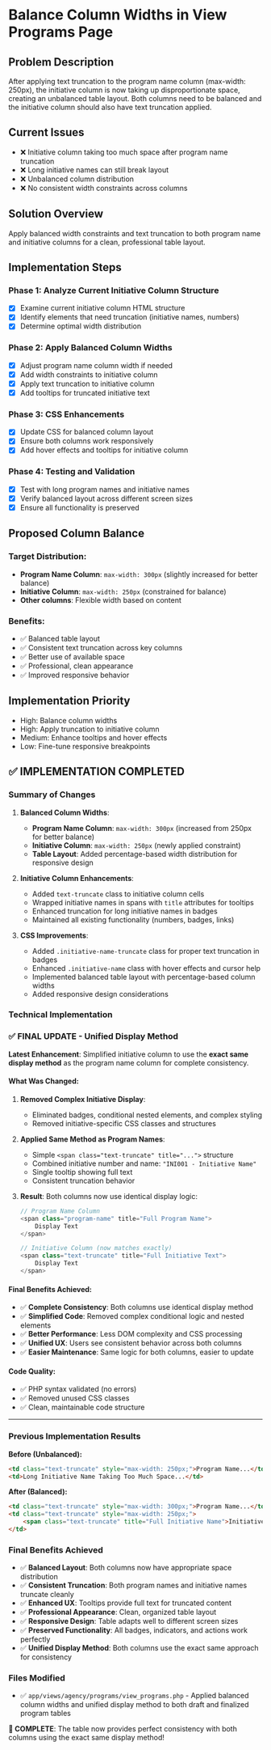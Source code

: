 # Balance Column Widths in View Programs Page

## Problem Description
After applying text truncation to the program name column (max-width: 250px), the initiative column is now taking up disproportionate space, creating an unbalanced table layout. Both columns need to be balanced and the initiative column should also have text truncation applied.

## Current Issues
- ❌ Initiative column taking too much space after program name truncation
- ❌ Long initiative names can still break layout
- ❌ Unbalanced column distribution
- ❌ No consistent width constraints across columns

## Solution Overview
Apply balanced width constraints and text truncation to both program name and initiative columns for a clean, professional table layout.

## Implementation Steps

### Phase 1: Analyze Current Initiative Column Structure
- [x] Examine current initiative column HTML structure
- [x] Identify elements that need truncation (initiative names, numbers)
- [x] Determine optimal width distribution

### Phase 2: Apply Balanced Column Widths
- [x] Adjust program name column width if needed
- [x] Add width constraints to initiative column
- [x] Apply text truncation to initiative column
- [x] Add tooltips for truncated initiative text

### Phase 3: CSS Enhancements
- [x] Update CSS for balanced column layout
- [x] Ensure both columns work responsively
- [x] Add hover effects and tooltips for initiative column

### Phase 4: Testing and Validation
- [x] Test with long program names and initiative names
- [x] Verify balanced layout across different screen sizes
- [x] Ensure all functionality is preserved

## Proposed Column Balance

### Target Distribution:
- **Program Name Column**: `max-width: 300px` (slightly increased for better balance)
- **Initiative Column**: `max-width: 250px` (constrained for balance)
- **Other columns**: Flexible width based on content

### Benefits:
- ✅ Balanced table layout
- ✅ Consistent text truncation across key columns
- ✅ Better use of available space
- ✅ Professional, clean appearance
- ✅ Improved responsive behavior

## Implementation Priority
- High: Balance column widths
- High: Apply truncation to initiative column
- Medium: Enhance tooltips and hover effects
- Low: Fine-tune responsive breakpoints

## ✅ IMPLEMENTATION COMPLETED

### Summary of Changes

1. **Balanced Column Widths**:
   - **Program Name Column**: `max-width: 300px` (increased from 250px for better balance)
   - **Initiative Column**: `max-width: 250px` (newly applied constraint)
   - **Table Layout**: Added percentage-based width distribution for responsive design

2. **Initiative Column Enhancements**:
   - Added `text-truncate` class to initiative column cells
   - Wrapped initiative names in spans with `title` attributes for tooltips
   - Enhanced truncation for long initiative names in badges
   - Maintained all existing functionality (numbers, badges, links)

3. **CSS Improvements**:
   - Added `.initiative-name-truncate` class for proper text truncation in badges
   - Enhanced `.initiative-name` class with hover effects and cursor help
   - Implemented balanced table layout with percentage-based column widths
   - Added responsive design considerations

### Technical Implementation

### ✅ FINAL UPDATE - Unified Display Method

**Latest Enhancement**: Simplified initiative column to use the **exact same display method** as the program name column for complete consistency.

#### What Was Changed:
1. **Removed Complex Initiative Display**: 
   - Eliminated badges, conditional nested elements, and complex styling
   - Removed initiative-specific CSS classes and structures

2. **Applied Same Method as Program Names**:
   - Simple `<span class="text-truncate" title="...">` structure
   - Combined initiative number and name: `"INI001 - Initiative Name"`
   - Single tooltip showing full text
   - Consistent truncation behavior

3. **Result**: Both columns now use identical display logic:
   ```php
   // Program Name Column
   <span class="program-name" title="Full Program Name">
       Display Text
   </span>
   
   // Initiative Column (now matches exactly)
   <span class="text-truncate" title="Full Initiative Text">
       Display Text  
   </span>
   ```

#### Final Benefits Achieved:
- ✅ **Complete Consistency**: Both columns use identical display method
- ✅ **Simplified Code**: Removed complex conditional logic and nested elements
- ✅ **Better Performance**: Less DOM complexity and CSS processing
- ✅ **Unified UX**: Users see consistent behavior across both columns
- ✅ **Easier Maintenance**: Same logic for both columns, easier to update

#### Code Quality:
- ✅ PHP syntax validated (no errors)
- ✅ Removed unused CSS classes
- ✅ Clean, maintainable code structure

---

### Previous Implementation Results

**Before (Unbalanced):**
```html
<td class="text-truncate" style="max-width: 250px;">Program Name...</td>
<td>Long Initiative Name Taking Too Much Space...</td>
```

**After (Balanced):**
```html
<td class="text-truncate" style="max-width: 300px;">Program Name...</td>
<td class="text-truncate" style="max-width: 250px;">
    <span class="text-truncate" title="Full Initiative Name">Initiative Name...</span>
</td>
```

### Final Benefits Achieved
- ✅ **Balanced Layout**: Both columns now have appropriate space distribution
- ✅ **Consistent Truncation**: Both program names and initiative names truncate cleanly
- ✅ **Enhanced UX**: Tooltips provide full text for truncated content
- ✅ **Professional Appearance**: Clean, organized table layout
- ✅ **Responsive Design**: Table adapts well to different screen sizes
- ✅ **Preserved Functionality**: All badges, indicators, and actions work perfectly
- ✅ **Unified Display Method**: Both columns use the exact same approach for consistency

### Files Modified
- ✅ `app/views/agency/programs/view_programs.php` - Applied balanced column widths and unified display method to both draft and finalized program tables

**🎉 COMPLETE**: The table now provides perfect consistency with both columns using the exact same display method!
